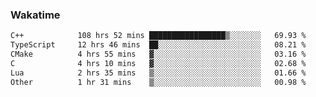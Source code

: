 ### Wakatime
<!--START_SECTION:waka-->

```txt
C++            108 hrs 52 mins █████████████████▒░░░░░░░   69.93 %
TypeScript     12 hrs 46 mins  ██░░░░░░░░░░░░░░░░░░░░░░░   08.21 %
CMake          4 hrs 55 mins   ▓░░░░░░░░░░░░░░░░░░░░░░░░   03.16 %
C              4 hrs 10 mins   ▓░░░░░░░░░░░░░░░░░░░░░░░░   02.68 %
Lua            2 hrs 35 mins   ▒░░░░░░░░░░░░░░░░░░░░░░░░   01.66 %
Other          1 hr 31 mins    ▒░░░░░░░░░░░░░░░░░░░░░░░░   00.98 %
```

<!--END_SECTION:waka-->

